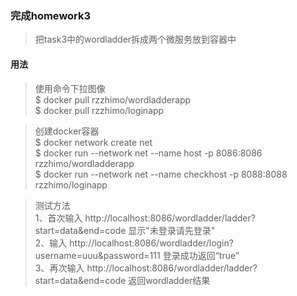 ### 完成homework3
> 把task3中的wordladder拆成两个微服务放到容器中
#### 用法
> 使用命令下拉图像  
$ docker pull rzzhimo/wordladderapp  
$ docker pull rzzhimo/loginapp

> 创建docker容器  
$ docker network create net  
$ docker run --network net --name host -p 8086:8086 rzzhimo/wordladderapp  
$ docker run --network net --name checkhost -p 8088:8088 rzzhimo/loginapp

> 测试方法  
1、首次输入 http://localhost:8086/wordladder/ladder?start=data&end=code 显示"未登录请先登录"  
2、输入 http://localhost:8086/wordladder/login?username=uuu&password=111 登录成功返回“true”   
3、再次输入 http://localhost:8086/wordladder/ladder?start=data&end=code 返回wordladder结果

